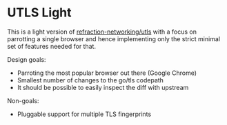# UTLS Light

This is a light version of
[refraction-networking/utls](https://github.com/refraction-networking/utls)
with a focus on parrotting a single browser and hence implementing only the
strict minimal set of features needed for that.

Design goals:
* Parroting the most popular browser out there (Google Chrome)
* Smallest number of changes to the go/tls codepath
* It should be possible to easily inspect the diff with upstream

Non-goals:
* Pluggable support for multiple TLS fingerprints
